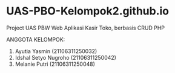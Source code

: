 # UAS-PBO-Kelompok2.github.io
Project UAS PBW Web Aplikasi Kasir Toko, berbasis CRUD PHP

ANGGOTA KELOMPOK:
1. Ayutia Yasmin (21106311250032)
2. Idshal Setyo Nugroho (21106311250042)
3. Melanie Putri (21106311250048)

